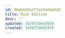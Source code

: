 ```yaml
---
id: 0Hgbm2VwnY7pzVndqoOiN
title: Riot Edition
desc: ''
updated: 1639759645939
created: 1639759645939
---
```


